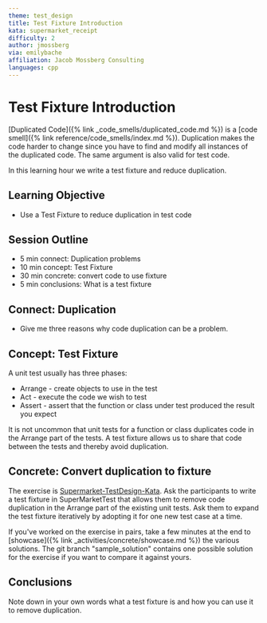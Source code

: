```yaml
---
theme: test_design
title: Test Fixture Introduction
kata: supermarket_receipt
difficulty: 2
author: jmossberg
via: emilybache
affiliation: Jacob Mossberg Consulting
languages: cpp
---
```


# Test Fixture Introduction

[Duplicated Code]({% link _code_smells/duplicated_code.md %}) is a [code smell]({% link reference/code_smells/index.md %}). Duplication makes the code harder to change since you have to find and modify all instances of the duplicated code. The same argument is also valid for test code.

In this learning hour we write a test fixture and reduce duplication.

## Learning Objective

- Use a Test Fixture to reduce duplication in test code

## Session Outline

* 5 min connect: Duplication problems
* 10 min concept: Test Fixture 
* 30 min concrete: convert code to use fixture
* 5 min conclusions: What is a test fixture

## Connect: Duplication
- Give me three reasons why code duplication can be a problem.

## Concept: Test Fixture
A unit test usually has three phases:

* Arrange - create objects to use in the test
* Act - execute the code we wish to test
* Assert - assert that the function or class under test produced the result you expect

It is not uncommon that unit tests for a function or class duplicates code in the Arrange part of the tests. A test fixture allows us to share that code between the tests and thereby avoid duplication.

## Concrete: Convert duplication to fixture
The exercise is [Supermarket-TestDesign-Kata](https://github.com/sammancoaching/Supermarket-TestDesign-Kata). Ask the participants to write a test fixture in SuperMarketTest that allows them to remove code duplication in the Arrange part of the existing unit tests. Ask them to expand the test fixture iteratively by adopting it for one new test case at a time.

If you've worked on the exercise in pairs, take a few minutes at the end to [showcase]({% link _activities/concrete/showcase.md %}) the various solutions. The git branch "sample_solution" contains one possible solution for the exercise if you want to compare it against yours.

## Conclusions
Note down in your own words what a test fixture is and how you can use it to remove duplication.

